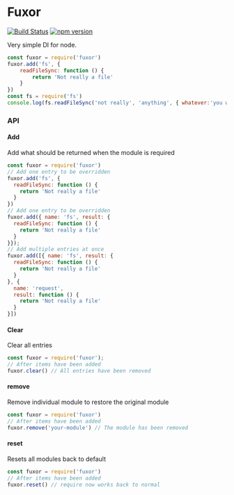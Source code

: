# Fuxor

[![Build Status](https://travis-ci.org/Kevnz/fuxor.png?branch=master)](https://travis-ci.org/Kevnz/fuxor) [![npm version](https://badge.fury.io/js/fuxor.svg)](https://badge.fury.io/js/fuxor)

Very simple DI for node.

```js
const fuxor = require('fuxor')
fuxor.add('fs', {
	readFileSync: function () {
		return 'Not really a file'
	}
})
const fs = require('fs')
console.log(fs.readFileSync('not really', 'anything', { whatever:'you want'}))//'Not really a file'

```

### API

#### Add

Add what should be returned when the module is required

```js
const fuxor = require('fuxor')
// Add one entry to be overridden
fuxor.add('fs', {
  readFileSync: function () {
    return 'Not really a file'
  }
})
// Add one entry to be overridden
fuxor.add({ name: 'fs', result: {
  readFileSync: function () {
    return 'Not really a file'
  }
}});
// Add multiple entries at once
fuxor.add([{ name: 'fs', result: {
  readFileSync: function () {
    return 'Not really a file'
  }
}, {
  name: 'request',
  result: function () {
    return 'Not really a file'
  }
}])
```

#### Clear

Clear all entries

```js
const fuxor = require('fuxor');
// After items have been added
fuxor.clear() // All entries have been removed
```

#### remove

Remove individual module to restore the original module

```js
const fuxor = require('fuxor')
// After items have been added
fuxor.remove('your-module') // The module has been removed
```

#### reset

Resets all modules back to default

```js
const fuxor = require('fuxor')
// After items have been added
fuxor.reset() // require now works back to normal
```

